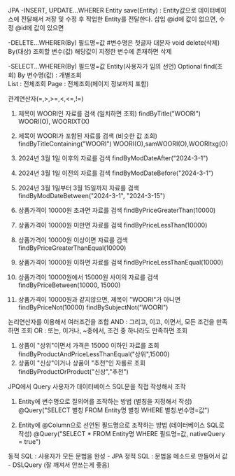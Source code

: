 JPA
-INSERT, UPDATE...WHERER
Entity save(Entity) : Entity값으로 데이터베이스에 전달해서 저장 및 수정 후 작업한 
                      Entity를 전달한다.
        삽입 @id에 값이 없으면, 수정 @id에 값이 있으면

-DELETE...WHERER(By) 필드명=값
#변수명은 첫글자 대문자
void delete(삭제) By(대상) 조회할 변수(값) 해당값이 지정한 변수에 존재하면 삭제

-SELECT...WHERER(By) 필드명=값
Entity(사용자가 임의 선언)
Optional<Entity> find(조회) By 변수명(값)     : 개별조회  
List<Entity>                                : 전체조회
Page<Entity>                                : 전체조회(페이지 정보까지 포함)

관계연산자(=,>,>=,<,<=,!=)
1. 제목이 WOORI인 자료를 검색 (일치하면 조회)
findByTitle("WOORI")    WOORI(O), WOORIXT(X)
2. 제목이 WOORI가 포함된 자료를 검색 (비슷한 값 조회)
findByTitleContaining("WOORI")   WOORI(O),samWOORI(O),WOORItxg(O)

3. 2024년 3월 1일 이후의 자료를 검색
findByModDateAfter("2024-3-1")
4. 2024년 3월 1일 이전의 자료를 검색
findByModDateBefore("2024-3-1")
5. 2024년 3월 1일부터 3월 15일까지 자료를 검색 
findByModDateBetween("2024-3-1", "2024-3-15")

6. 상품가격이 10000원 초과면 자료를 검색
findByPriceGreaterThan(10000)
7. 상품가격이 10000원 미만면 자료를 검색
findByPriceLessThan(10000)
8. 상품가격이 10000원 이상이면 자료를 검색
findByPriceGreaterThanEqual(10000)
9. 상품가격이 10000원 이하면 자료를 검색
findByPriceLessThanEqual(10000)
10. 상품가격이 10000원에서 15000원 사이의 자료를 검색
findByPriceBetween(10000, 15000)
11. 상품가격이 10000원과 같지않으면, 제목이 "WOORI"가 아니면
findByPriceNot(10000)
findBySubjectNot("WOORI")


논리연산자를 이용해서 여러조건을 조합
AND : 그리고, 이고, 이면서,     모든 조건을 만족하면 조회
OR  : 또는, 이거나, ~중에서,    조건 중 하나라도 만족하면 조회

1. 상품이 "상위"이면서 가격은 15000 이하인 자료를 조회 
findByProductAndPriceLessThanEqual("상위",15000)
2. 상품이 "신상"이거나 상품이 "추천"인 자룔르 조회
findByProductOrProduct("신상","추천")



JPQ에서 Query
사용자가 데이터베이스 SQL문을 직접 작성해서 조작
1. Entity에 변수명으로 질의어를 조작하는 방법 (별칭을 지정해서 작성)
@Query("SELECT 별칭 FROM Entity명 별칭 WHERE 별칭.변수명=값")

2. Entity에 @Column으로 선언된 필드명으로 조작하는 방법 (데이터베이스 SQL로 작성)
@Query("SELECT * FROM Entity명 WHERE 필드명=값, nativeQuery = true")

동적 SQL : 사용자가 모든 문법을 완성 - JPA
정적 SQL : 문법을 메소드로 만들어서 값 - DSLQuery (잘 깨져서 안쓰는게 좋음)